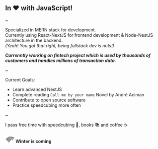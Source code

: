 ## In ❤️ with JavaScript!

~

Specialized in MERN stack for development. <br>
Currently using React-NextJS for frontend development & Node-NestJS architecture in the backend. <br>
*(Yeah! You got that right, being fullstack dev is nuts!)*

***Currenntly working on fintech project which is used by thousands of customers and handles millions of transaction data.*** 

~

Current Goals: 
- Learn advanced NestJS 
- Complete reading `Call me by your name` Novel by André Aciman 
- Contribute to open source software 
- Practice speedcubing more often 

~

I pass free time with speedcubing 🧊, books 📚 and coffee ☕

#### ![Winter is coming](img/stark-2.png)  Winter is coming 
